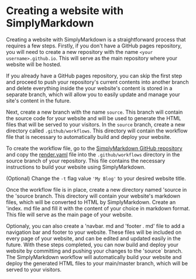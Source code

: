 # Creating a website with SimplyMarkdown

Creating a website with SimplyMarkdown is a straightforward process that requires a few steps. Firstly, if you don't have a GitHub pages repository, you will need to create a new repository with the name `<your username>.github.io`. This will serve as the main repository where your website will be hosted.

If you already have a GitHub pages repository, you can skip the first step and proceed to push your repository's current contents into another branch and delete everything inside the your website's content is stored in a separate branch, which will allow you to easily update and manage your site's content in the future. 
  
Next, create a new branch with the name `source`. This branch will contain the source code for your website and will be used to generate the HTML files that will be served to your visitors. In the `source` branch, create a new directory called `.github/workflows`. This directory will contain the workflow file that is necessary to automatically build and deploy your website.

To create the workflow file, go to the [SimplyMarkdown GitHub repository](https://github.com/cemreefe/SimplyMarkdown) and copy the [render.yaml](https://github.com/cemreefe/SimplyMarkdown/blob/main/workflow/render.yaml) file into the `.github/workflows` directory in the source branch of your repository. This file contains the necessary instructions to build your website using SimplyMarkdown.
  
(Optional) Change the `-t` flag value `'My Blog'` to your desired website title.

Once the workflow file is in place, create a new directory named 'source in the 'source branch. This directory will contain your website's markdown files, which will be converted to HTML by SimplyMarkdown. Create an 'index. md file and fill it with the content of your choice in markdown format. This file will serve as the main page of your website.

Optionaly, you can also create a 'navbar. md and 'footer . md' file to add a navigation bar and footer to your website. These files will be included on every page of your website, and can be edited and updated easily in the future. With these steps completed, you can now build and deploy your website by committing and pushing your changes to the 'source` branch. The SimplyMarkdown workflow will automatically build your website and deploy the generated HTML files to your main/master branch, which will be served to your visitors.
